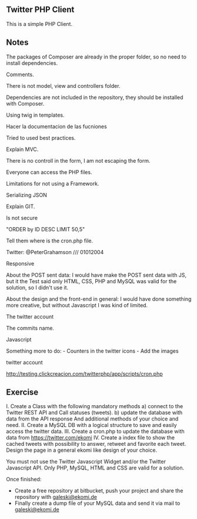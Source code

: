 ## Twitter PHP Client

This is a simple PHP Client.

## Notes

The packages of Composer are already in the proper folder, so no need to install dependencies.

Comments.

There is not model, view and controllers folder.

Dependencies are not included in the repository, they should be installed with Composer.

Using twig in templates.

Hacer la documentacion de las fucniones

Tried to used best practices.

Explain MVC.

There is no controll in the form, I am not escaping the form.

Everyone can access the PHP files.

Limitations for not using a Framework.

Serializing JSON

Explain GIT.

Is not secure

"ORDER by ID DESC LIMIT 50,5"

Tell them where is the cron.php file.

Twitter: @PeterGrahamson /// 01012004

Responsive

About the POST sent data: I would have make the POST sent data with JS, but it the Test said only HTML, CSS, PHP and MySQL was valid for the solution, so I didn't use it.

About the design and the front-end in general: I would have done something more creative, but without Javascript I was kind of limited.


The twitter account

The commits name.

Javascript

Something more to do: 
	- Counters in the twitter icons
	- Add the images


twitter account

http://testing.clickcreacion.com/twitterphp/app/scripts/cron.php


## Exercise

I. Create a Class with the following mandatory methods
  a) connect to the Twitter REST API and Call statuses (tweets).
  b) update the database with data from the API response
  And additional methods of your choice and need.
II. Create a MySQL DB with a logical structure to save and easily access the twitter data.
III. Create a cron.php to update the database with data from https://twitter.com/ekomi
IV. Create a index file to show the cached tweets with possibility to answer, retweet and favorite  each tweet. Design the page in a general ekomi like design of your choice.
 
You must not use the Twitter Javascript Widget and/or the Twitter Javascript API.
Only PHP, MySQL, HTML and CSS are valid for a solution.
 
Once finished:
- Create a free repository at bitbucket, push your project and share the repository with galeski@ekomi.de
- Finally create a dump file of your MySQL data and send it via mail to galeski@ekomi.de